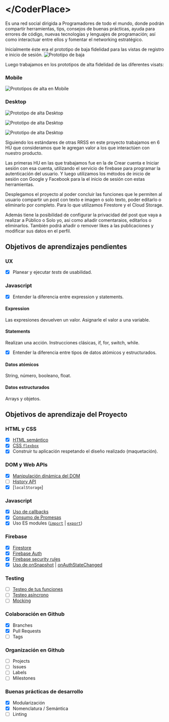 # &lt;/CoderPlace&gt;

Es una red social dirigida a Programadores de todo el mundo, donde podrán compartir herramientas, tips, consejos de buenas prácticas, ayuda para errores de código, nuevas tecnologías y lenguajes de programación; así como interactuar entre ellos y fomentar el networking estratégico.

Inicialmente éste era el prototipo de baja fidelidad para las vistas de registro e inicio de sesión.
![Prototipo de baja](./src/img/prototipos-de-baja1.png)

Luego trabajamos en los prototipos de alta fidelidad de las diferentes visats:

### Mobile
![Prototipos de alta en Mobile](./src/img/prototipos-de-alta-mobile.png)

### Desktop
![Prototipo de alta Desktop](./src/img/prot-1.png)

![Prototipo de alta Desktop](./src/img/prot-2.png)

![Prototipo de alta Desktop](./src/img/prot-3.png)

Siguiendo los estándares de otras RRSS en este proyecto trabajamos en 6 HU que consideramos que le agregan valor a los que interactúen con nuestro producto.

Las primeras HU en las que trabajamos fue en la de Crear cuenta e Iniciar sesión con esa cuenta, utilizando el servicio de firebase para programar la autenticación del usuario. Y luego utilizamos los métodos de inicio de sesión con Google y Facebook para la el inicio de sesión con estas herramientas.

Desplegamos el proyecto al poder concluir las funciones que le permiten al usuario compartir un post con texto e imagen o solo texto, poder editarlo o eliminarlo por completo. Para lo que utilizamos Firestore y el Cloud Storage.

Además tiene la posibilidad de configurar la privacidad del post que vaya a realizar a Público o Solo yo, así como añadir comentaraios, editarlos o eliminarlos.
También podrá añadir o remover likes a las publicaciones y modificar sus datos en el perfil.

## Objetivos de aprendizajes pendientes

### UX
- [x] Planear y ejecutar _tests_ de usabilidad.

### Javascript

- [x] Entender la diferencia entre expression y statements.

#### Expression
 Las expresiones devuelven un valor.
 Asignarle el valor a una variable.

 #### Statements
 Realizan una acción.
 Instrucciones clásicas, if, for, switch, while.

- [x] Entender la diferencia entre tipos de datos atómicos y estructurados.

#### Datos atómicos
String, número, booleano, float.

#### Datos estructurados
Arrays y objetos.

## Objetivos de aprendizaje del Proyecto

### HTML y CSS

* [x] [HTML semántico](https://developer.mozilla.org/en-US/docs/Glossary/Semantics#Semantics_in_HTML)
* [x] [CSS `flexbox`](https://css-tricks.com/snippets/css/a-guide-to-flexbox/)
* [x] Construir tu aplicación respetando el diseño realizado (maquetación).

### DOM y Web APIs

* [x] [Manipulación dinámica del DOM](https://developer.mozilla.org/es/docs/Referencia_DOM_de_Gecko/Introducci%C3%B3n)
* [ ] [History API](https://developer.mozilla.org/es/docs/DOM/Manipulando_el_historial_del_navegador)
* [x] [`localStorage`]

### Javascript

* [x] [Uso de callbacks](https://developer.mozilla.org/es/docs/Glossary/Callback_function)
* [x] [Consumo de Promesas](https://scotch.io/tutorials/javascript-promises-for-dummies#toc-consuming-promises)
* [x] Uso ES modules
([`import`](https://developer.mozilla.org/en-US/docs/Web/JavaScript/Reference/Statements/import)
| [`export`](https://developer.mozilla.org/en-US/docs/Web/JavaScript/Reference/Statements/export))

### Firebase

* [x] [Firestore](https://firebase.google.com/docs/firestore)
* [x] [Firebase Auth](https://firebase.google.com/docs/auth/web/start)
* [x] [Firebase security rules](https://firebase.google.com/docs/rules)
* [x] [Uso de onSnapshot](https://firebase.google.com/docs/firestore/query-data/listen)
| [onAuthStateChanged](https://firebase.google.com/docs/auth/web/start#set_an_authentication_state_observer_and_get_user_data)

### Testing

* [ ] [Testeo de tus funciones](https://jestjs.io/docs/es-ES/getting-started)
* [ ] [Testeo asíncrono](https://jestjs.io/docs/es-ES/asynchronous)
* [ ] [Mocking](https://jestjs.io/docs/es-ES/manual-mocks)

### Colaboración en Github

* [x] Branches
* [x] Pull Requests
* [ ] Tags

### Organización en Github

* [ ] Projects
* [ ] Issues
* [ ] Labels
* [ ] Milestones

### Buenas prácticas de desarrollo

* [x] Modularización
* [x] Nomenclatura / Semántica
* [ ] Linting